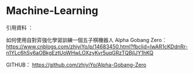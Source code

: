 # Machine-Learning

引用資料 ：

如何使用自對弈強化學習訓練一個五子棋機器人 Alpha Gobang Zero：
https://www.cnblogs.com/zhiyiYo/p/14683450.html?fbclid=IwAR1cKDdnRr-n1YLc6hSy6aOBkgEztUoWHwLOXzyKvr5uqGRzTQBjIJY1hKQ

GITHUB：
https://github.com/zhiyiYo/Alpha-Gobang-Zero
